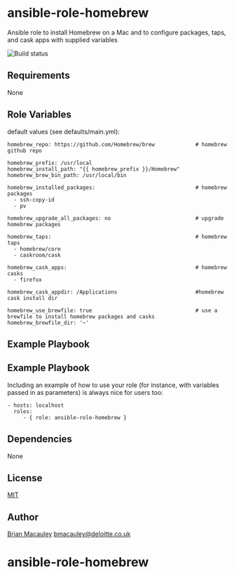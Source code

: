 ansible-role-homebrew
=====================

Ansible role to install Homebrew on a Mac and to configure packages, taps, and cask apps with supplied variables

![Build status](https://travis-ci.org/bmacauley/ansible-role-homebrew.svg?branch=master)


Requirements
------------

None

Role Variables
--------------
default values (see defaults/main.yml):

```
homebrew_repo: https://github.com/Homebrew/brew             # homebrew github repo

homebrew_prefix: /usr/local                                 
homebrew_install_path: "{{ homebrew_prefix }}/Homebrew"     
homebrew_brew_bin_path: /usr/local/bin

homebrew_installed_packages:                                # homebrew packages
  - ssh-copy-id
  - pv

homebrew_upgrade_all_packages: no                           # upgrade homebrew packages

homebrew_taps:                                              # homebrew taps
  - homebrew/core
  - caskroom/cask

homebrew_cask_apps:                                         # homebrew casks
  - firefox

homebrew_cask_appdir: /Applications                         #homebrew cask install dir

homebrew_use_brewfile: true                                 # use a brewfile to install homebrew packages and casks
homebrew_brewfile_dir: '~'
```





Example Playbook
----------------

Example Playbook
----------------

Including an example of how to use your role (for instance, with variables passed in as parameters) is always nice for users too:

    - hosts: localhost
      roles:
         - { role: ansible-role-homebrew }

Dependencies
------------

None


License
-------

[MIT]()

Author 
------

[Brian Macauley]()  bmacauley@deloitte.co.uk
# ansible-role-homebrew
